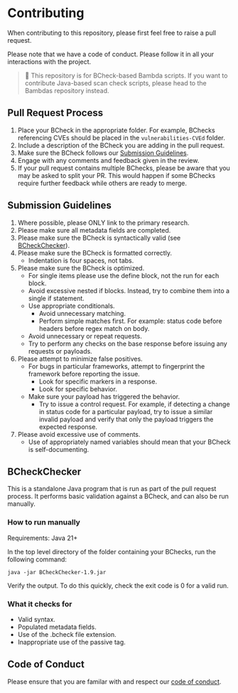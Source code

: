 # Contributing

When contributing to this repository, please first feel free to raise a pull request.

Please note that we have a code of conduct. Please follow it in all your interactions with the project.

> 🔎 This repository is for BCheck-based Bambda scripts. If you want to contribute Java-based scan check scripts, please head to the Bambdas repository instead.

## Pull Request Process

1. Place your BCheck in the appropriate folder. For example, BChecks referencing CVEs should be placed in the `vulnerabilities-CVEd` folder.
2. Include a description of the BCheck you are adding in the pull request.
3. Make sure the BCheck follows our [Submission Guidelines](#submission-guidelines).
4. Engage with any comments and feedback given in the review.
5. If your pull request contains multiple BChecks, please be aware that you may be asked to split your PR. This would happen if some BChecks require further feedback while others are ready to merge.

## Submission Guidelines

1. Where possible, please ONLY link to the primary research.
2. Please make sure all metadata fields are completed.
3. Please make sure the BCheck is syntactically valid (see [BCheckChecker](#bcheckchecker)).
4. Please make sure the BCheck is formatted correctly.
   - Indentation is four spaces, not tabs.
5. Please make sure the BCheck is optimized.
   - For  single items please use the define block, not the run for each block.
   - Avoid excessive nested if blocks. Instead, try to combine them into a single if statement.
   - Use appropriate conditionals.
     - Avoid unnecessary matching.
     - Perform simple matches first. For example: status code before headers before regex match on body.
   - Avoid unnecessary or repeat requests.
   - Try to perform any checks on the base response before issuing any requests or payloads.
6. Please attempt to minimize false positives.
   - For bugs in particular frameworks, attempt to fingerprint the framework before reporting the issue.
     - Look for specific markers in a response.
     - Look for specific behavior.
   - Make sure your payload has triggered the behavior.
     - Try to issue a control request. For example, if detecting a change in status code for a particular payload, try to issue a similar invalid payload and verify that only the payload triggers the expected response.
7. Please avoid excessive use of comments.
   - Use of appropriately named variables should mean that your BCheck is self-documenting.

## BCheckChecker

This is a standalone Java program that is run as part of the pull request process. It performs basic validation against a BCheck, and can also be run manually.

### How to run manually

Requirements: Java 21+

In the top level directory of the folder containing your BChecks, run the following command:
```
java -jar BCheckChecker-1.9.jar
```

Verify the output. To do this quickly, check the exit code is 0 for a valid run.

### What it checks for

- Valid syntax.
- Populated metadata fields.
- Use of the .bcheck file extension.
- Inappropriate use of the passive tag.

## Code of Conduct
Please ensure that you are familar with and respect our [code of conduct](https://github.com/PortSwigger/BChecks/blob/main/CODE_OF_CONDUCT.md).
